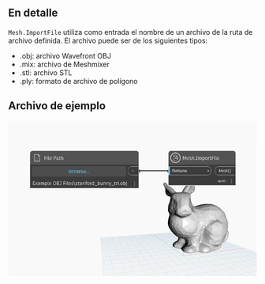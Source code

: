 ## En detalle
`Mesh.ImportFile` utiliza como entrada el nombre de un archivo de la ruta de archivo definida. El archivo puede ser de los siguientes tipos:
- .obj: archivo Wavefront OBJ
- .mix: archivo de Meshmixer
- .stl: archivo STL
- .ply: formato de archivo de polígono

## Archivo de ejemplo

![Example](./Autodesk.DesignScript.Geometry.Mesh.ImportFile_img.jpg)
